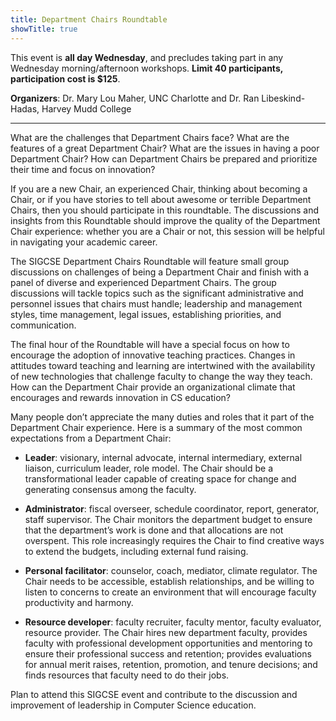 ```yaml
---
title: Department Chairs Roundtable
showTitle: true
---
```


This event is **all day Wednesday**, and precludes taking part in any Wednesday morning/afternoon workshops. **Limit 40 participants, participation cost is $125**.

**Organizers**: Dr. Mary Lou Maher, UNC Charlotte and Dr. Ran Libeskind-Hadas, Harvey Mudd College


<hr>

What are the challenges that Department Chairs face? What are the features of a great Department Chair? What are the issues in having a poor Department Chair? How can Department Chairs be prepared and prioritize their time and focus on innovation?

If you are a new Chair, an experienced Chair, thinking about becoming a Chair, or if you have stories to tell about awesome or terrible Department Chairs, then you should participate in this roundtable. The discussions and insights from this Roundtable should improve the quality of the Department Chair experience: whether you are a Chair or not, this session will be helpful in navigating your academic career.

The SIGCSE Department Chairs Roundtable will feature small group discussions on challenges of being a Department Chair and finish with a panel of diverse and experienced Department Chairs. The group discussions will tackle topics such as the significant administrative and personnel issues that chairs must handle; leadership and management styles, time management, legal issues, establishing priorities, and communication. 

The final hour of the Roundtable will have a special focus on how to encourage the adoption of innovative teaching practices. Changes in attitudes toward teaching and learning are intertwined with the availability of new technologies that challenge faculty to change the way they teach. How can the Department Chair provide an organizational climate that encourages and rewards innovation in CS education?

Many people don’t appreciate the many duties and roles that it part of the Department Chair experience. Here is a summary of the most common expectations from a Department Chair:

*	**Leader**: visionary, internal advocate, internal intermediary, external liaison, curriculum leader, role model. The Chair should be a transformational leader capable of creating space for change and generating consensus among the faculty.

*	**Administrator**: fiscal overseer, schedule coordinator, report, generator, staff supervisor. The Chair monitors the department budget to ensure that the department’s work is done and that allocations are not overspent. This role increasingly requires the Chair to find creative ways to extend the budgets, including external fund raising.

*	**Personal facilitator**: counselor, coach, mediator, climate regulator. The Chair needs to be accessible, establish relationships, and be willing to listen to concerns to create an environment that will encourage faculty productivity and harmony.

*	**Resource developer**: faculty recruiter, faculty mentor, faculty evaluator, resource provider. The Chair hires new department faculty, provides faculty with professional development opportunities and mentoring to ensure their professional success and retention; provides evaluations for annual merit raises, retention, promotion, and tenure decisions; and finds resources that faculty need to do their jobs. 

Plan to attend this SIGCSE event and contribute to the discussion and improvement of leadership in Computer Science education.
